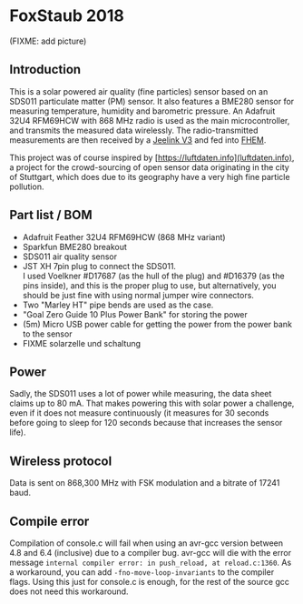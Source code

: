 
# FoxStaub 2018

(FIXME: add picture)

## Introduction

This is a solar powered air quality (fine particles) sensor based on an SDS011
particulate matter (PM) sensor. It also features a BME280 sensor for
measuring temperature, humidity and barometric pressure. An
Adafruit 32U4 RFM69HCW with 868 MHz radio is used as the main microcontroller,
and transmits the measured data wirelessly. The radio-transmitted measurements
are then received by a [Jeelink V3](https://jeelabs.net/projects/hardware/wiki/JeeLink)
and fed into [FHEM](https://fhem.de/).

This project was of course inspired by [https://luftdaten.info](luftdaten.info),
a project for the crowd-sourcing of open sensor data originating in the city of
Stuttgart, which does due to its geography have a very high fine particle
pollution.

## Part list / BOM

* Adafruit Feather 32U4 RFM69HCW (868 MHz variant)
* Sparkfun BME280 breakout
* SDS011 air quality sensor
* JST XH 7pin plug to connect the SDS011.  
  I used Voelkner #D17687 (as the hull of the plug) and #D16379 (as the pins
  inside), and this is the proper plug to use, but alternatively, you should be
  just fine with using normal jumper wire connectors.
* Two "Marley HT" pipe bends are used as the case.
* "Goal Zero Guide 10 Plus Power Bank" for storing the power
* (5m) Micro USB power cable for getting the power from the power bank to the sensor
* FIXME solarzelle und schaltung

## Power

Sadly, the SDS011 uses a lot of power while measuring, the data sheet claims
up to 80 mA. That makes powering this with solar power a challenge, even if it
does not measure continuously (it measures for 30 seconds before going to sleep
for 120 seconds because that increases the sensor life).

## Wireless protocol

Data is sent on 868,300 MHz with FSK modulation and a bitrate of 17241 baud.

## Compile error

Compilation of console.c will fail when using an avr-gcc version between
4.8 and 6.4 (inclusive) due to a compiler bug. avr-gcc will die with the
error message `internal compiler error: in push_reload, at reload.c:1360`.
As a workaround, you can add `-fno-move-loop-invariants` to the compiler
flags. Using this just for console.c is enough, for the rest of the source gcc
does not need this workaround.
